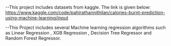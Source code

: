 --This project includes datasets from kaggle. The link is given below:
  https://www.kaggle.com/code/pahirathannithilan/calories-burnt-prediction-using-machine-learning/input

--This Project includes several Machine learning regression algorithms such as Linear Regression , XGB Regression , Decision Tree Regressor and Random Forest Regressor.
